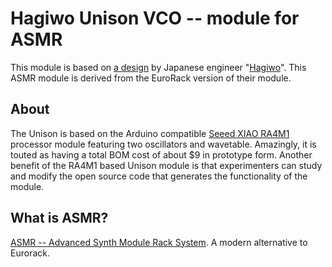 # Hagiwo Unison VCO -- module for ASMR
This module is based on [a design](https://note.com/solder_state/n/na0ae5754fa9c) by Japanese engineer "[Hagiwo](https://note.com/solder_state)".  This ASMR module is derived from the EuroRack version of their module.

## About
The Unison is based on the Arduino compatible [Seeed XIAO RA4M1](https://www.seeedstudio.com/Seeed-XIAO-RA4M1-p-5943.html) processor module featuring two oscillators and wavetable. Amazingly, it is touted as having a total BOM cost of about $9 in prototype form. Another benefit of the RA4M1 based Unison module is that experimenters can study and modify the open source code that generates the functionality of the module.

## What is ASMR?
[ASMR -- Advanced Synth Module Rack System](https://github.com/CircuitMonkey/advanced-synth-module-rack).  A modern alternative to Eurorack.
